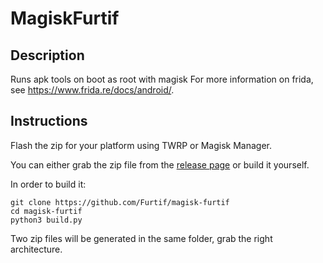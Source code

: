 # MagiskFurtif

## Description

Runs apk tools on boot as root with magisk
For more information on frida, see https://www.frida.re/docs/android/.

## Instructions

Flash the zip for your platform using TWRP or Magisk Manager.

You can either grab the zip file from the [release page](https://github.com/Furtif/magisk-furtif/releases) or build it yourself.

In order to build it:

```
git clone https://github.com/Furtif/magisk-furtif
cd magisk-furtif
python3 build.py
```

Two zip files will be generated in the same folder, grab the right architecture.
